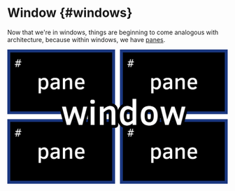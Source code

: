 # Window {#windows}

Now that we're in windows, things are beginning to come analogous with
architecture, because within windows, we have [panes](#panes).

![Window](images/info/window.png)
